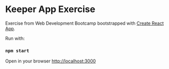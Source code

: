 # Keeper App Exercise
Exercise from Web Development Bootcamp bootstrapped with [Create React App](https://github.com/facebook/create-react-app).

Run with:

### `npm start`

Open in your browser [http://localhost:3000](http://localhost:3000)